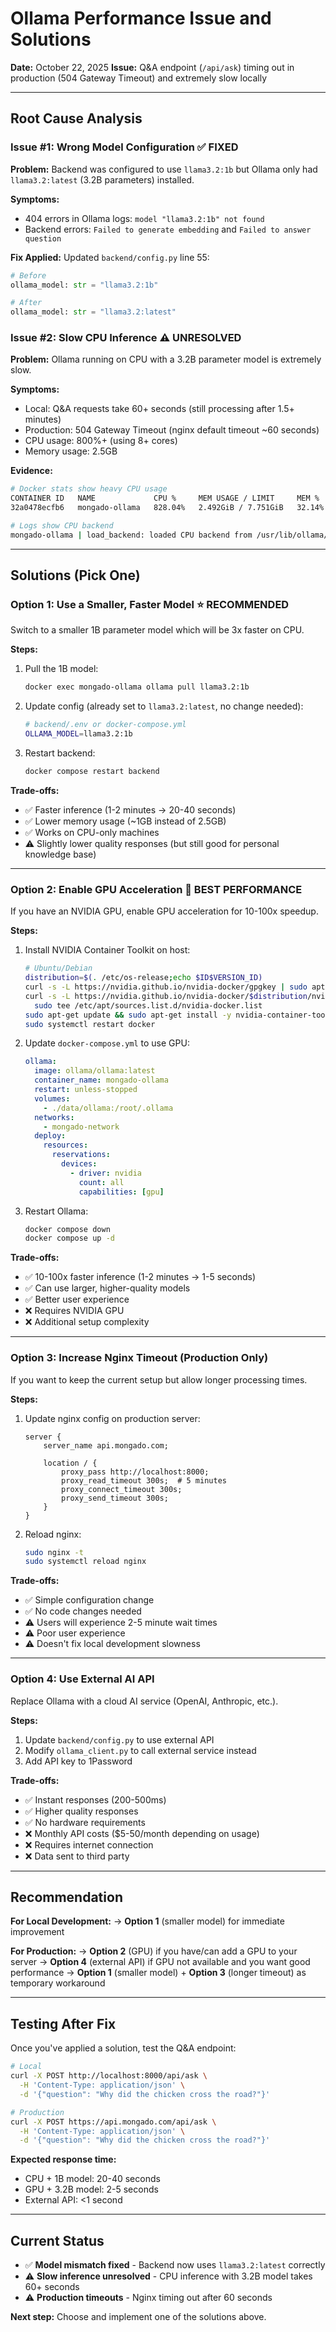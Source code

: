 # Ollama Performance Issue and Solutions

**Date:** October 22, 2025
**Issue:** Q&A endpoint (`/api/ask`) timing out in production (504 Gateway Timeout) and extremely slow locally

---

## Root Cause Analysis

### Issue #1: Wrong Model Configuration ✅ FIXED
**Problem:** Backend was configured to use `llama3.2:1b` but Ollama only had `llama3.2:latest` (3.2B parameters) installed.

**Symptoms:**
- 404 errors in Ollama logs: `model "llama3.2:1b" not found`
- Backend errors: `Failed to generate embedding` and `Failed to answer question`

**Fix Applied:**
Updated `backend/config.py` line 55:
```python
# Before
ollama_model: str = "llama3.2:1b"

# After
ollama_model: str = "llama3.2:latest"
```

### Issue #2: Slow CPU Inference ⚠️ UNRESOLVED
**Problem:** Ollama running on CPU with a 3.2B parameter model is extremely slow.

**Symptoms:**
- Local: Q&A requests take 60+ seconds (still processing after 1.5+ minutes)
- Production: 504 Gateway Timeout (nginx default timeout ~60 seconds)
- CPU usage: 800%+ (using 8+ cores)
- Memory usage: 2.5GB

**Evidence:**
```bash
# Docker stats show heavy CPU usage
CONTAINER ID   NAME             CPU %     MEM USAGE / LIMIT     MEM %
32a0478ecfb6   mongado-ollama   828.04%   2.492GiB / 7.751GiB   32.14%

# Logs show CPU backend
mongado-ollama | load_backend: loaded CPU backend from /usr/lib/ollama/libggml-cpu.so
```

---

## Solutions (Pick One)

### Option 1: Use a Smaller, Faster Model ⭐ RECOMMENDED
Switch to a smaller 1B parameter model which will be 3x faster on CPU.

**Steps:**
1. Pull the 1B model:
   ```bash
   docker exec mongado-ollama ollama pull llama3.2:1b
   ```

2. Update config (already set to `llama3.2:latest`, no change needed):
   ```bash
   # backend/.env or docker-compose.yml
   OLLAMA_MODEL=llama3.2:1b
   ```

3. Restart backend:
   ```bash
   docker compose restart backend
   ```

**Trade-offs:**
- ✅ Faster inference (1-2 minutes → 20-40 seconds)
- ✅ Lower memory usage (~1GB instead of 2.5GB)
- ✅ Works on CPU-only machines
- ⚠️ Slightly lower quality responses (but still good for personal knowledge base)

---

### Option 2: Enable GPU Acceleration 🚀 BEST PERFORMANCE
If you have an NVIDIA GPU, enable GPU acceleration for 10-100x speedup.

**Steps:**
1. Install NVIDIA Container Toolkit on host:
   ```bash
   # Ubuntu/Debian
   distribution=$(. /etc/os-release;echo $ID$VERSION_ID)
   curl -s -L https://nvidia.github.io/nvidia-docker/gpgkey | sudo apt-key add -
   curl -s -L https://nvidia.github.io/nvidia-docker/$distribution/nvidia-docker.list | \
     sudo tee /etc/apt/sources.list.d/nvidia-docker.list
   sudo apt-get update && sudo apt-get install -y nvidia-container-toolkit
   sudo systemctl restart docker
   ```

2. Update `docker-compose.yml` to use GPU:
   ```yaml
   ollama:
     image: ollama/ollama:latest
     container_name: mongado-ollama
     restart: unless-stopped
     volumes:
       - ./data/ollama:/root/.ollama
     networks:
       - mongado-network
     deploy:
       resources:
         reservations:
           devices:
             - driver: nvidia
               count: all
               capabilities: [gpu]
   ```

3. Restart Ollama:
   ```bash
   docker compose down
   docker compose up -d
   ```

**Trade-offs:**
- ✅ 10-100x faster inference (1-2 minutes → 1-5 seconds)
- ✅ Can use larger, higher-quality models
- ✅ Better user experience
- ❌ Requires NVIDIA GPU
- ❌ Additional setup complexity

---

### Option 3: Increase Nginx Timeout (Production Only)
If you want to keep the current setup but allow longer processing times.

**Steps:**
1. Update nginx config on production server:
   ```nginx
   server {
       server_name api.mongado.com;

       location / {
           proxy_pass http://localhost:8000;
           proxy_read_timeout 300s;  # 5 minutes
           proxy_connect_timeout 300s;
           proxy_send_timeout 300s;
       }
   }
   ```

2. Reload nginx:
   ```bash
   sudo nginx -t
   sudo systemctl reload nginx
   ```

**Trade-offs:**
- ✅ Simple configuration change
- ✅ No code changes needed
- ⚠️ Users will experience 2-5 minute wait times
- ⚠️ Poor user experience
- ⚠️ Doesn't fix local development slowness

---

### Option 4: Use External AI API
Replace Ollama with a cloud AI service (OpenAI, Anthropic, etc.).

**Steps:**
1. Update `backend/config.py` to use external API
2. Modify `ollama_client.py` to call external service instead
3. Add API key to 1Password

**Trade-offs:**
- ✅ Instant responses (200-500ms)
- ✅ Higher quality responses
- ✅ No hardware requirements
- ❌ Monthly API costs ($5-50/month depending on usage)
- ❌ Requires internet connection
- ❌ Data sent to third party

---

## Recommendation

**For Local Development:**
→ **Option 1** (smaller model) for immediate improvement

**For Production:**
→ **Option 2** (GPU) if you have/can add a GPU to your server
→ **Option 4** (external API) if GPU not available and you want good performance
→ **Option 1** (smaller model) + **Option 3** (longer timeout) as temporary workaround

---

## Testing After Fix

Once you've applied a solution, test the Q&A endpoint:

```bash
# Local
curl -X POST http://localhost:8000/api/ask \
  -H 'Content-Type: application/json' \
  -d '{"question": "Why did the chicken cross the road?"}'

# Production
curl -X POST https://api.mongado.com/api/ask \
  -H 'Content-Type: application/json' \
  -d '{"question": "Why did the chicken cross the road?"}'
```

**Expected response time:**
- CPU + 1B model: 20-40 seconds
- GPU + 3.2B model: 2-5 seconds
- External API: <1 second

---

## Current Status

- ✅ **Model mismatch fixed** - Backend now uses `llama3.2:latest` correctly
- ⚠️ **Slow inference unresolved** - CPU inference with 3.2B model takes 60+ seconds
- ⚠️ **Production timeouts** - Nginx timing out after 60 seconds

**Next step:** Choose and implement one of the solutions above.
